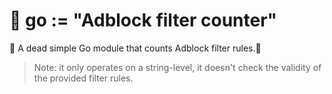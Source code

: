 # 🐝 go := "Adblock filter counter"

🐲 A dead simple Go module that counts Adblock filter rules.🦘

> Note: it only operates on a string-level, it doesn't check the validity of the provided filter rules.
